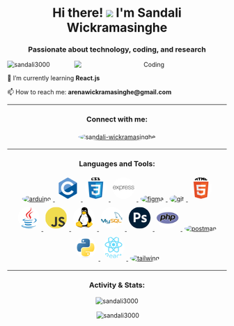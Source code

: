 <h1 align="center">Hi there! <img src="https://media.giphy.com/media/hvRJCLFzcasrR4ia7z/giphy.gif" width="35">  I'm Sandali Wickramasinghe</h1>
<h3 align="center">Passionate about technology, coding, and research</h3>
<p align="center"><img align="right" alt="Coding" width="350" src="https://camo.githubusercontent.com/fe0fd1b92b77bbfcae0c0eb3bbf4a7484ba9231bbd37c12171b8938600a189ea/68747470733a2f2f63646e2e6472696262626c652e636f6d2f75736572732f313331343437352f73637265656e73686f74732f333033313336382f6d652e676966"></p>
<p align="left">
  <img src="https://komarev.com/ghpvc/?username=sandali3000&label=Profile%20views&color=0e75b6&style=flat" alt="sandali3000" />
</p>
<p align="left">  🌱 I’m currently learning <strong>React.js</strong></p>
<p align="left">  📫 How to reach me: <strong>arenawickramasinghe@gmail.com</strong></p>

---

<h3 align="center">Connect with me:</h3>
<p align="center">
<a href="https://www.linkedin.com/in/sandaliwickramasinghe" target="blank">
    <img align="center" src="https://raw.githubusercontent.com/rahuldkjain/github-profile-readme-generator/master/src/images/icons/Social/linked-in-alt.svg" alt="sandali-wickramasinghe" height="40" width="40" style="border-radius: 50%; padding: 5px;" />
  </a>
</p>

---

<h3 align="center">Languages and Tools:</h3>
<p align="center">
  <a href="https://www.arduino.cc/" target="_blank">
    <img src="https://cdn.worldvectorlogo.com/logos/arduino-1.svg" alt="arduino" width="50" height="50" style="border-radius: 50%; padding: 5px;" />
  </a>
  <a href="https://www.cprogramming.com/" target="_blank">
    <img src="https://raw.githubusercontent.com/devicons/devicon/master/icons/c/c-original.svg" alt="c" width="50" height="50" style="border-radius: 50%; padding: 5px;" />
  </a>
  <a href="https://www.w3schools.com/css/" target="_blank">
    <img src="https://raw.githubusercontent.com/devicons/devicon/master/icons/css3/css3-original-wordmark.svg" alt="css3" width="50" height="50" style="border-radius: 50%; padding: 5px;" />
  </a>
  <a href="https://expressjs.com" target="_blank">
    <img src="https://raw.githubusercontent.com/devicons/devicon/master/icons/express/express-original-wordmark.svg" alt="express" width="50" height="50" style="border-radius: 50%; padding: 5px;" />
  </a>
  <a href="https://www.figma.com/" target="_blank">
    <img src="https://www.vectorlogo.zone/logos/figma/figma-icon.svg" alt="figma" width="50" height="50" style="border-radius: 50%; padding: 5px;" />
  </a>
  <a href="https://git-scm.com/" target="_blank">
    <img src="https://www.vectorlogo.zone/logos/git-scm/git-scm-icon.svg" alt="git" width="50" height="50" style="border-radius: 50%; padding: 5px;" />
  </a>
  <a href="https://www.w3.org/html/" target="_blank">
    <img src="https://raw.githubusercontent.com/devicons/devicon/master/icons/html5/html5-original-wordmark.svg" alt="html5" width="50" height="50" style="border-radius: 50%; padding: 5px;" />
  </a>
  <a href="https://www.java.com" target="_blank">
    <img src="https://raw.githubusercontent.com/devicons/devicon/master/icons/java/java-original.svg" alt="java" width="50" height="50" style="border-radius: 50%; padding: 5px;" />
  </a>
  <a href="https://developer.mozilla.org/en-US/docs/Web/JavaScript" target="_blank">
    <img src="https://raw.githubusercontent.com/devicons/devicon/master/icons/javascript/javascript-original.svg" alt="javascript" width="50" height="50" style="border-radius: 50%; padding: 5px;" />
  </a>
  <a href="https://www.linux.org/" target="_blank">
    <img src="https://raw.githubusercontent.com/devicons/devicon/master/icons/linux/linux-original.svg" alt="linux" width="50" height="50" style="border-radius: 50%; padding: 5px;" />
  </a>
  <a href="https://www.mysql.com/" target="_blank">
    <img src="https://raw.githubusercontent.com/devicons/devicon/master/icons/mysql/mysql-original-wordmark.svg" alt="mysql" width="50" height="50" style="border-radius: 50%; padding: 5px;" />
  </a>
  <a href="https://www.photoshop.com/en" target="_blank">
    <img src="https://raw.githubusercontent.com/devicons/devicon/master/icons/photoshop/photoshop-plain.svg" alt="photoshop" width="50" height="50" style="border-radius: 50%; padding: 5px;" />
  </a>
  <a href="https://www.php.net" target="_blank">
    <img src="https://raw.githubusercontent.com/devicons/devicon/master/icons/php/php-original.svg" alt="php" width="50" height="50" style="border-radius: 50%; padding: 5px;" />
  </a>
  <a href="https://postman.com" target="_blank">
    <img src="https://www.vectorlogo.zone/logos/getpostman/getpostman-icon.svg" alt="postman" width="50" height="50" style="border-radius: 50%; padding: 5px;" />
  </a>
  <a href="https://www.python.org" target="_blank">
    <img src="https://raw.githubusercontent.com/devicons/devicon/master/icons/python/python-original.svg" alt="python" width="50" height="50" style="border-radius: 50%; padding: 5px;" />
  </a>
  <a href="https://reactjs.org/" target="_blank">
    <img src="https://raw.githubusercontent.com/devicons/devicon/master/icons/react/react-original-wordmark.svg" alt="react" width="50" height="50" style="border-radius: 50%; padding: 5px;" />
  </a>
  <a href="https://tailwindcss.com/" target="_blank">
    <img src="https://cdn.worldvectorlogo.com/logos/tailwind-css-2.svg" alt="tailwind" width="50" height="50" style="border-radius: 50%; padding: 5px;" />
  </a>
</p>

---

<h3 align="center">Activity & Stats:</h3>
<p align="center"><img align="center" src="https://github-readme-stats.vercel.app/api/top-langs?username=sandali3000&show_icons=true&locale=en&layout=compact" alt="sandali3000" /></p>
<p align="center">&nbsp;<img align="center" src="https://github-readme-stats.vercel.app/api?username=sandali3000&show_icons=true&locale=en" alt="sandali3000" /></p>


